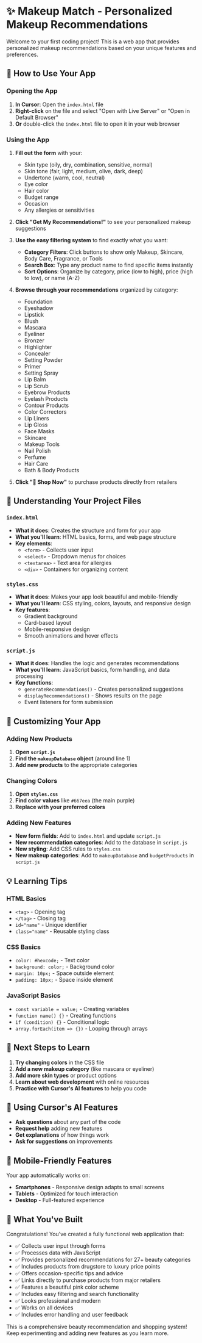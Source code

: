 # ✨ Makeup Match - Personalized Makeup Recommendations

Welcome to your first coding project! This is a web app that provides personalized makeup recommendations based on your unique features and preferences.

## 🚀 How to Use Your App

### Opening the App
1. **In Cursor**: Open the `index.html` file
2. **Right-click** on the file and select "Open with Live Server" or "Open in Default Browser"
3. **Or** double-click the `index.html` file to open it in your web browser

### Using the App
1. **Fill out the form** with your:
   - Skin type (oily, dry, combination, sensitive, normal)
   - Skin tone (fair, light, medium, olive, dark, deep)
   - Undertone (warm, cool, neutral)
   - Eye color
   - Hair color
   - Budget range
   - Occasion
   - Any allergies or sensitivities

2. **Click "Get My Recommendations!"** to see your personalized makeup suggestions

3. **Use the easy filtering system** to find exactly what you want:
   - **Category Filters**: Click buttons to show only Makeup, Skincare, Body Care, Fragrance, or Tools
   - **Search Box**: Type any product name to find specific items instantly
   - **Sort Options**: Organize by category, price (low to high), price (high to low), or name (A-Z)

4. **Browse through your recommendations** organized by category:
   - Foundation
   - Eyeshadow
   - Lipstick
   - Blush
   - Mascara
   - Eyeliner
   - Bronzer
   - Highlighter
   - Concealer
   - Setting Powder
   - Primer
   - Setting Spray
   - Lip Balm
   - Lip Scrub
   - Eyebrow Products
   - Eyelash Products
   - Contour Products
   - Color Correctors
   - Lip Liners
   - Lip Gloss
   - Face Masks
   - Skincare
   - Makeup Tools
   - Nail Polish
   - Perfume
   - Hair Care
   - Bath & Body Products

5. **Click "🛒 Shop Now"** to purchase products directly from retailers

## 📁 Understanding Your Project Files

### `index.html`
- **What it does**: Creates the structure and form for your app
- **What you'll learn**: HTML basics, forms, and web page structure
- **Key elements**:
  - `<form>` - Collects user input
  - `<select>` - Dropdown menus for choices
  - `<textarea>` - Text area for allergies
  - `<div>` - Containers for organizing content

### `styles.css`
- **What it does**: Makes your app look beautiful and mobile-friendly
- **What you'll learn**: CSS styling, colors, layouts, and responsive design
- **Key features**:
  - Gradient background
  - Card-based layout
  - Mobile-responsive design
  - Smooth animations and hover effects

### `script.js`
- **What it does**: Handles the logic and generates recommendations
- **What you'll learn**: JavaScript basics, form handling, and data processing
- **Key functions**:
  - `generateRecommendations()` - Creates personalized suggestions
  - `displayRecommendations()` - Shows results on the page
  - Event listeners for form submission

## 🎨 Customizing Your App

### Adding New Products
1. **Open `script.js`**
2. **Find the `makeupDatabase` object** (around line 1)
3. **Add new products** to the appropriate categories

### Changing Colors
1. **Open `styles.css`**
2. **Find color values** like `#667eea` (the main purple)
3. **Replace with your preferred colors**

### Adding New Features
- **New form fields**: Add to `index.html` and update `script.js`
- **New recommendation categories**: Add to the database in `script.js`
- **New styling**: Add CSS rules to `styles.css`
- **New makeup categories**: Add to `makeupDatabase` and `budgetProducts` in `script.js`

## 💡 Learning Tips

### HTML Basics
- `<tag>` - Opening tag
- `</tag>` - Closing tag
- `id="name"` - Unique identifier
- `class="name"` - Reusable styling class

### CSS Basics
- `color: #hexcode;` - Text color
- `background: color;` - Background color
- `margin: 10px;` - Space outside element
- `padding: 10px;` - Space inside element

### JavaScript Basics
- `const variable = value;` - Creating variables
- `function name() {}` - Creating functions
- `if (condition) {}` - Conditional logic
- `array.forEach(item => {})` - Looping through arrays

## 🔧 Next Steps to Learn

1. **Try changing colors** in the CSS file
2. **Add a new makeup category** (like mascara or eyeliner)
3. **Add more skin types** or product options
4. **Learn about web development** with online resources
5. **Practice with Cursor's AI features** to help you code

## 🌟 Using Cursor's AI Features

- **Ask questions** about any part of the code
- **Request help** adding new features
- **Get explanations** of how things work
- **Ask for suggestions** on improvements

## 📱 Mobile-Friendly Features

Your app automatically works on:
- **Smartphones** - Responsive design adapts to small screens
- **Tablets** - Optimized for touch interaction
- **Desktop** - Full-featured experience

## 🎯 What You've Built

Congratulations! You've created a fully functional web application that:
- ✅ Collects user input through forms
- ✅ Processes data with JavaScript
- ✅ Provides personalized recommendations for 27+ beauty categories
- ✅ Includes products from drugstore to luxury price points
- ✅ Offers occasion-specific tips and advice
- ✅ Links directly to purchase products from major retailers
- ✅ Features a beautiful pink color scheme
- ✅ Includes easy filtering and search functionality
- ✅ Looks professional and modern
- ✅ Works on all devices
- ✅ Includes error handling and user feedback

This is a comprehensive beauty recommendation and shopping system! Keep experimenting and adding new features as you learn more. 